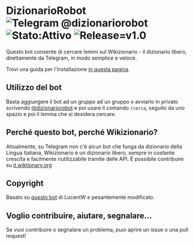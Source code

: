 # DizionarioRobot ![Telegram @dizionariorobot](https://img.shields.io/badge/Telegram-%40DizionarioRobot-verde.svg) ![Stato:Attivo](https://img.shields.io/badge/stato-attivo-green.svg) ![Release=v1.0](https://img.shields.io/badge/release-v1.0-red.svg)

Questo bot consente di cercare lemmi sul Wikizionario - il dizionario libero, direttamente da Telegram, in modo semplice e veloce.

Trovi una guida per l'installazione [in questa pagina](installazione.md).
## Utilizzo del bot
Basta aggiungere il bot ad un gruppo ad un gruppo o avviarlo in privato scrivendo [@dizionariorobot](https://t.me/dizionariorobot) e poi usare il comando `/cerca`, seguito da uno spazio e poi il lemma che si desidera cercare.
## Perché questo bot, perché Wikizionario?
Attualmente, su Telegram non c'è alcun bot che funga da dizionario della Lingua Italiana, Wikizionario è un dizionario libero, sempre in costante crescita e facilmente riutilizzabile tramite delle API. È possibile contribuire su [it.wiktionary.org](https://it.wiktionary.org/wiki/Pagina_principale)
## Copyright
Basato su [questo bot](https://github.com/LucentW/wikigram-tg) di LucentW e pesantemente modificato.
## Voglio contribuire, aiutare, segnalare...
Se vuoi contribuire o segnalare un problema, puoi aprire un issue o una pull request!